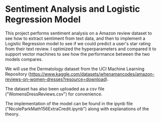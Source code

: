 # Sentiment Analysis and Logistic Regression Model

This project performs sentiment analysis on a Amazon review dataset to see how to extract sentiment from text data, and then to implement a Logistic Regression model to see if we could predict a user's star rating from their text review. I optimized the hyperparameters and compared it to support vector machines to see how the performance between the two models compares.

We will use the Dermatology dataset from the UCI Machine Learning Repository (https://www.kaggle.com/datasets/whenamancodes/amazon-reviews-on-women-dresses?resource=download).

The dataset has also been uploaded as a csv file ("WomensDressReviews.csv") for convenience.

The implementation of the model can be found in the ipynb file ("NicoleParkMath156ExtraCredit.ipynb") along with explanations of the theory.
